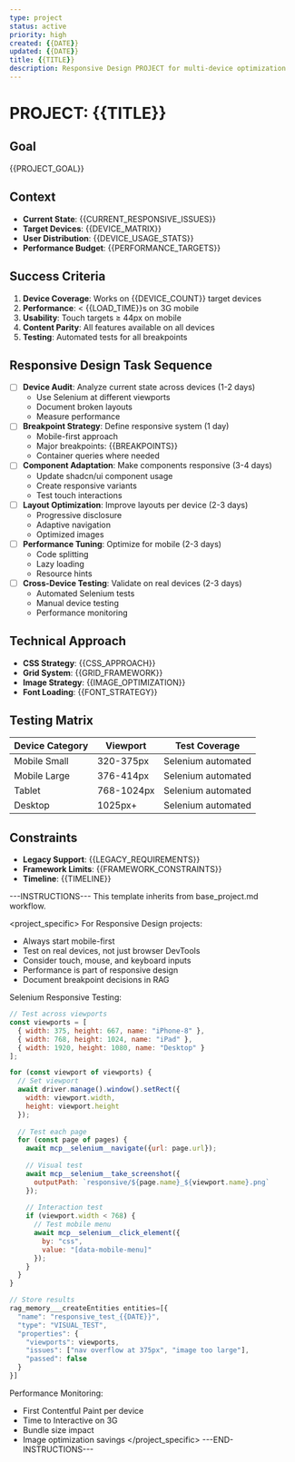```yaml
---
type: project
status: active
priority: high
created: {{DATE}}
updated: {{DATE}}
title: {{TITLE}}
description: Responsive Design PROJECT for multi-device optimization
---
```


# PROJECT: {{TITLE}}

## Goal
{{PROJECT_GOAL}}

## Context
- **Current State**: {{CURRENT_RESPONSIVE_ISSUES}}
- **Target Devices**: {{DEVICE_MATRIX}}
- **User Distribution**: {{DEVICE_USAGE_STATS}}
- **Performance Budget**: {{PERFORMANCE_TARGETS}}

## Success Criteria
1. **Device Coverage**: Works on {{DEVICE_COUNT}} target devices
2. **Performance**: < {{LOAD_TIME}}s on 3G mobile
3. **Usability**: Touch targets ≥ 44px on mobile
4. **Content Parity**: All features available on all devices
5. **Testing**: Automated tests for all breakpoints

## Responsive Design Task Sequence
- [ ] **Device Audit**: Analyze current state across devices (1-2 days)
  - Use Selenium at different viewports
  - Document broken layouts
  - Measure performance
- [ ] **Breakpoint Strategy**: Define responsive system (1 day)
  - Mobile-first approach
  - Major breakpoints: {{BREAKPOINTS}}
  - Container queries where needed
- [ ] **Component Adaptation**: Make components responsive (3-4 days)
  - Update shadcn/ui component usage
  - Create responsive variants
  - Test touch interactions
- [ ] **Layout Optimization**: Improve layouts per device (2-3 days)
  - Progressive disclosure
  - Adaptive navigation
  - Optimized images
- [ ] **Performance Tuning**: Optimize for mobile (2-3 days)
  - Code splitting
  - Lazy loading
  - Resource hints
- [ ] **Cross-Device Testing**: Validate on real devices (2-3 days)
  - Automated Selenium tests
  - Manual device testing
  - Performance monitoring

## Technical Approach
- **CSS Strategy**: {{CSS_APPROACH}}
- **Grid System**: {{GRID_FRAMEWORK}}
- **Image Strategy**: {{IMAGE_OPTIMIZATION}}
- **Font Loading**: {{FONT_STRATEGY}}

## Testing Matrix
| Device Category | Viewport | Test Coverage |
|----------------|----------|---------------|
| Mobile Small | 320-375px | Selenium automated |
| Mobile Large | 376-414px | Selenium automated |
| Tablet | 768-1024px | Selenium automated |
| Desktop | 1025px+ | Selenium automated |

## Constraints
- **Legacy Support**: {{LEGACY_REQUIREMENTS}}
- **Framework Limits**: {{FRAMEWORK_CONSTRAINTS}}
- **Timeline**: {{TIMELINE}}

---INSTRUCTIONS---
This template inherits from base_project.md workflow.

<project_specific>
For Responsive Design projects:
- Always start mobile-first
- Test on real devices, not just browser DevTools
- Consider touch, mouse, and keyboard inputs
- Performance is part of responsive design
- Document breakpoint decisions in RAG

Selenium Responsive Testing:
```javascript
// Test across viewports
const viewports = [
  { width: 375, height: 667, name: "iPhone-8" },
  { width: 768, height: 1024, name: "iPad" },
  { width: 1920, height: 1080, name: "Desktop" }
];

for (const viewport of viewports) {
  // Set viewport
  await driver.manage().window().setRect({
    width: viewport.width,
    height: viewport.height
  });
  
  // Test each page
  for (const page of pages) {
    await mcp__selenium__navigate({url: page.url});
    
    // Visual test
    await mcp__selenium__take_screenshot({
      outputPath: `responsive/${page.name}_${viewport.name}.png`
    });
    
    // Interaction test
    if (viewport.width < 768) {
      // Test mobile menu
      await mcp__selenium__click_element({
        by: "css",
        value: "[data-mobile-menu]"
      });
    }
  }
}

// Store results
rag_memory___createEntities entities=[{
  "name": "responsive_test_{{DATE}}",
  "type": "VISUAL_TEST",
  "properties": {
    "viewports": viewports,
    "issues": ["nav overflow at 375px", "image too large"],
    "passed": false
  }
}]
```

Performance Monitoring:
- First Contentful Paint per device
- Time to Interactive on 3G
- Bundle size impact
- Image optimization savings
</project_specific>
---END-INSTRUCTIONS---